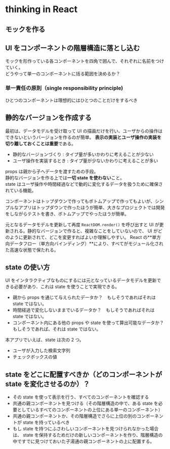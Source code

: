 # thinking in React

## モックを作る

## UI をコンポーネントの階層構造に落とし込む
モックを形作っている各コンポーネントを四角で囲んで、それぞれに名前をつけていく。  
どうやって単一のコンポーネントに括る範囲を決めるか？

### 単一責任の原則（single responsibility principle)
ひとつのコンポーネントは理想的にはひとつのことだけをするべき

## 静的なバージョンを作成する
最初は、データモデルを受け取って UI の描画だけを行い、ユーザからの操作はできないというバージョンを作るのが簡単。
**表示の実装とユーザ操作の実装を切り離しておくことは重要**である。

- 静的なバージョンづくり : タイプ量が多いかわりに考えることが少ない
- ユーザ操作を実装するとき : タイプ量が少ないかわりに考えることが多い

props は親から子へデータを渡すための手段。  
静的なバージョンを作る上では**一切 state を使わない**こと。  
state はユーザ操作や時間経過などで動的に変化するデータを扱うために確保されている機能。  

コンポーネントはトップダウンで作ってもボトムアップで作ってもよいが、シンプルなアプリはトップダウンで作ったほうが簡単、大きなプロジェクトでは開発をしながらテストを書き、ボトムアップでやったほうが簡単。

元となるデータモデルを更新して再度 `ReactDOM.render()` を呼び出すと UI が更新される。静的なバージョンで作ると、複雑なことをしていないので、
UI がどのように更新されて、どこを変更すればよいか理解しやすい。
React の**単方向データフロー（単方向バインディング）**により、すべてがモジュール化された高速な状態で保たれる。

## state の使い方
UI をインタラクティブなものにするには元となっているデータモデルを更新できる必要があり、これは state を使うことで実現できる。

- 親から props を通じて与えられたデータか？　もしそうであればそれは state ではない。
- 時間経過で変化しないままでいるデータか？　もしそうであればそれは state ではない。
- コンポーネント内にある他の props や state を使って算出可能なデータか？　もしそうであれば、それは state ではない。

本アプリでいえば、state は次の 2 つ。
- ユーザが入力した検索文字列
- チェックボックスの値

## state をどこに配置すべきか（どのコンポーネントが state を変化させるのか）？
- その state を使って表示を行う、すべてのコンポーネントを確認する
- 共通の親コンポーネントを見つける（その階層構造の中で、ある state を必要としているすべてのコンポーネントの上位にある単一のコンポーネント）
- 共通の親コンポーネントか、その階層構造でさらに上位の別のコンポーネントが state を持っているべき
- もし state を持つにふさわしいコンポーネントを見つけられなかった場合は、 state を保持するためだけの新しいコンポーネントを作り、階層構造の中ですでに見つけておいた子湯通の親コンポーネントの上に配置する。